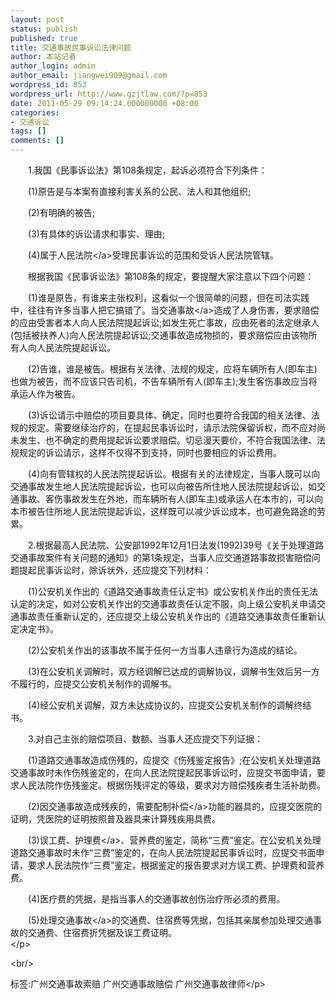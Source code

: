 ```yaml
---
layout: post
status: publish
published: true
title: 交通事故民事诉讼法律问题
author: 本站记者
author_login: admin
author_email: jiangwei909@gmail.com
wordpress_id: 853
wordpress_url: http://www.gzjtlaw.com/?p=853
date: 2011-05-29 09:14:24.000000000 +08:00
categories:
- 交通诉讼
tags: []
comments: []
---
```

<p><p><p>　　1.我国《民事诉讼法》第108条规定，起诉必须符合下列条件： <p>　　(1)原告是与本案有直接利害关系的公民、法人和其他组织; <p>　　(2)有明确的被告; <p>　　(3)有具体的诉讼请求和事实、理由; <p>　　(4)属于<a>人民法院<&#47;a>受理民事诉讼的范围和受诉人民法院管辖。 <p>　　根据我国《民事诉讼法》第108条的规定，要提醒大家注意以下四个问题： <p>　　(1)谁是原告，有谁来主张权利，这看似一个很简单的问题，但在司法实践中，往往有许多当事人把它搞错了。当<a>交通事故<&#47;a>造成了人身伤害，要求赔偿的应由受害者本人向人民法院提起诉讼;如发生死亡事故，应由死者的法定继承人(包括被扶养人)向人民法院提起诉讼;交通事故造成物损的，要求赔偿应由该物所有人向人民法院提起诉讼。 <p>　　(2)告谁，谁是被告。根据有关法律、法规的规定，应将车辆所有人(即车主)也做为被告，而不应该只告司机，不告车辆所有人(即车主);发生客伤事故应当将承运人作为被告。 <p>　　(3)诉讼请示中赔偿的项目要具体、确定，同时也要符合我国的相关法律、法规的规定。需要继续治疗的，在提起民事诉讼时，请示法院保留诉权，而不应对尚未发生、也不确定的费用提起诉讼要求赔偿。切忌漫天要价，不符合我国法律、法规规定的诉讼请示，这样不仅得不到支持，同时也要相应的诉讼费用。 <p>　　(4)向有管辖权的人民法院提起诉讼。根据有关的法律规定，当事人既可以向交通事故发生地人民法院提起诉讼，也可以向被告所住地人民法院提起诉讼，如交通事故、客伤事故发生在外地，而车辆所有人(即车主)或承运人在本市的，可以向本市被告住所地人民法院提起诉讼，这样既可以减少诉讼成本，也可避免路途的劳累。 <p>　　2.根据最高人民法院、公安部1992年12月1日法发(1992)39号《关于处理道路交通事故案件有关问题的通知》的第1条规定，当事人应交通道路事故损害赔偿问题提起民事诉讼时，除诉状外，还应提交下列材料： <p>　　(1)公安机关作出的《道路交通事故责任认定书》或公安机关作出的责任无法认定的决定，如对公安机关作出的交通事故责任认定不服，向上级公安机关申请交通事故责任重新认定的，还应提交上级公安机关作出的《道路交通事故责任重新认定决定书》。 <p>　　(2)公安机关作出的该事故不属于任何一方当事人违章行为造成的结论。 <p>　　(3)在公安机关调解时，双方经调解已达成的调解协议，调解书生效后另一方不履行的，应提交公安机关制作的调解书。 <p>　　(4)经公安机关调解，双方未达成协议的，应提交公安机关制作的调解终结书。 <p>　　3.对自己主张的赔偿项目、数额、当事人还应提交下列证据： <p>　　(1)道路交通事故造成伤残的，应提交《伤残鉴定报告》;在公安机关处理道路交通事故时未作伤残鉴定的，在向人民法院提起民事诉讼时，应提交书面申请，要求人民法院作伤残鉴定。根据伤残评定的等级，要求对方赔偿残疾者生活补助费。 <p>　　(2)因交通事故造成残疾的，需要配制<a>补偿<&#47;a>功能的器具的，应提交医院的证明，凭医院的证明按照普及器具来计算残疾用具费。 <p>　　(3)误工费、<a>护理费<&#47;a>、营养费的鉴定，简称&ldquo;三费&rdquo;鉴定。在公安机关处理道路交通事故时未作&ldquo;三费&rdquo;鉴定的，在向人民法院提起民事诉讼时，应提交书面申请，要求人民法院作&ldquo;三费&rdquo;鉴定，根据鉴定的报告要求对方误工费、护理费和营养费。 <p>　　(4)医疗费的凭据，是指当事人的交通事故创伤治疗所必须的费用。 <p>　　(5)<a>处理交通事故<&#47;a>的交通费、住宿费等凭据，包括其亲属参加处理交通事故的交通费、住宿费折凭据及误工费证明。 <br><&#47;p><br&#47;><p>标签:广州交通事故索赔 广州交通事故赔偿 广州交通事故律师<&#47;p>
